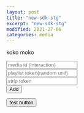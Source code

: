 ```yaml
---
layout: post
title: "new-sdk-stg"
excerpt: "new-sdk-stg"
modified: 2021-27-06
categories: media
---
```

koko moko
<script>
	const url = window.location.href;       
	const urlSplit = url.split( "?" );       
	const obj = { Title : "Apester debug", Url: urlSplit[0] + "?__APESTER_DEBUG__=true" };       
	history.pushState(obj, obj.Title, obj.Url);
</script>
<script async src="https://sdk.stg.apester.com/core.min.js"></script>
  <input 
	type="text" 
       	id="mediaId"
 	placeholder="media id (interaction)"
	/><br />
	<input 
	type="text" 
       	id="interactionToken"
 	placeholder="playlist token(random unit)"
	/><br />
	<input 
	type="text" 
       	id="stripToken"
 	placeholder="strip token"
	/><br />
<button id="subbut" type="button">Add</button>

<button id="almog" type="button">test button</button>
 <script>
  document.getElementById("almog").addEventListener("click", function(e) {
	  console.log('almog!!')
});
</script>

<script>
  document.getElementById("subbut").addEventListener("click", function(e) {
	  try {

		console.log('add subbut');
 	 	var mediaIdInput = document.getElementById('mediaId');
		var mediaId = mediaIdInput.value.trim();
		var interactionTokenInput = document.getElementById	('interactionToken');
		var interactionToken = interactionTokenInput.value.trim();
		var stripTokenInput = document.getElementById('stripToken');
		var stripToken = stripTokenInput.value.trim();
		var entryContent = document.getElementsByClassName	("entry-content")[0]
 	 	if(stripToken) {
 	 	  entryContent.innerHTML += `<div
 	 	  class="apester-strip apester-element"
 	 	  is-mobile-only="false"
 	 	  data-fast-strip="false"
 	 	  strip-background="rgba(249,249,249,100)"
 	 	  data-channel-tokens=${stripToken}
 	 	  header-font-size="80"
 	 	  header-font-family="BebasNeue"
 	 	  header-font-weight="700"
 	 	  item-text-color="black"
 	 	  header-font-color="rgba(204,0,51,0.2)"
 	 	  header-ltr="true"
 	 	  item-shape="square"
 	 	  item-has-shadow="false"
 	 	  item-size="small"
 	 	  header-text="what are you looking?"
 	 	  ></div>`;
 	 	}
 	 	if(mediaId) {
		  entryContent.innerHTML += `<div style="margin-top: 30px" 	class="apester-media" data-media-id="${mediaId}" 	height="512"></div>`;
		  console.log('entry content added: ', mediaId)
 	 	}
 	 	if (interactionToken) {
 	 	  entryContent.innerHTML += `<interaction data-token="$	{interactionToken}" data-context="true" 	data-tags=""data-fallback="false"></interaction>`
 	 	}
 	 	// window.APESTER.reload();
		//   return true;
	  } catch (e) {
		console.error('github page ', e);
	  }
  });
</script>